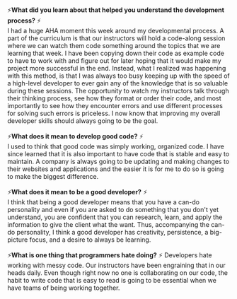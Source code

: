 ⚡**What did you learn about that helped you understand the development process?** ⚡
<br>
I had a huge AHA moment this week around my developmental process. A part of the curriculum is that our instructors will hold a code-along session where we can watch them code something around the topics that we are learning that week. I have been copying down their code as example code to have to work with and figure out for later hoping that it would make my project more successful in the end. Instead, what I realized was happening with this method, is that I was always too busy keeping up with the speed of a high-level developer to ever gain any of the knowledge that is so valuable during these sessions. The opportunity to watch my instructors talk through their thinking process, see how they format or order their code, and most importantly to see how they encounter errors and use different processes for solving such errors is priceless. I now know that improving my overall developer skills should always going to be the goal.
<br>
<br>
⚡**What does it mean to develop good code?** ⚡
<br>
I used to think that good code was simply working, organized code. I have since learned that it is also important to have code that is stable and easy to maintain. A company is always going to be updating and making changes to their websites and applications and the easier it is for me to do so is going to make the biggest difference.
<br>
<br>
⚡**What does it mean to be a good developer?** ⚡
<br>
I think that being a good developer means that you have a can-do personality and even if you are asked to do something that you don't yet understand, you are confident that you can research, learn, and apply the information to give the client what the want. Thus, accompanying the can-do personality, I think a good developer has creativity, persistence, a big-picture focus, and a desire to always be learning. 
<br>
<br>
⚡**What is one thing that programmers hate doing?** ⚡
Developers hate working with messy code. Our instructors have been engraining that in our heads daily. Even though right now no one is collaborating on our code, the habit to write code that is easy to read is going to be essential when we have teams of being working together. 